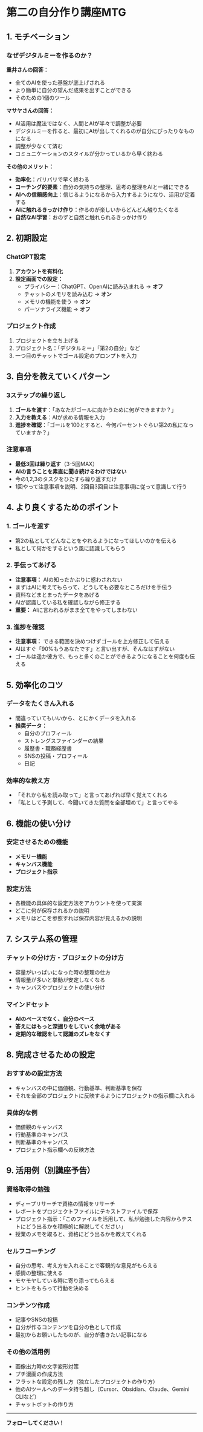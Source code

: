 # 第二の自分作り講座MTG

## 1. モチベーション

### なぜデジタルミーを作るのか？

**重井さんの回答：**
- 全てのAIを使った基盤が底上げされる
- より簡単に自分の望んだ成果を出すことができる
- そのための1個のツール

**マサヤさんの回答：**
- AI活用は魔法ではなく、人間とAIが半々で調整が必要
- デジタルミーを作ると、最初にAIが出してくれるのが自分にぴったりなものになる
- 調整が少なくて済む
- コミュニケーションのスタイルが分かっているから早く終わる

**その他のメリット：**
- **効率化**：バリバリで早く終わる
- **コーチング的要素**：自分の気持ちの整理、思考の整理をAIと一緒にできる
- **AIへの信頼感向上**：信じるようになるから入力するようになり、活用が定着する
- **AIに触れるきっかけ作り**：作るのが楽しいからどんどん触りたくなる
- **自然なAI学習**：おのずと自然と触れられるきっかけ作り

## 2. 初期設定

### ChatGPT設定
1. **アカウントを有料化**
2. **設定画面での設定：**
   - プライバシー：ChatGPT、OpenAIに読み込まれる → **オフ**
   - チャットのメモリを読み込む → **オン**
   - メモリの機能を使う → **オン**
   - パーソナライズ機能 → **オフ**

### プロジェクト作成
1. プロジェクトを立ち上げる
2. プロジェクト名：「デジタルミー」「第2の自分」など
3. 一つ目のチャットでゴール設定のプロンプトを入力

## 3. 自分を教えていくパターン

### 3ステップの繰り返し
1. **ゴールを渡す**：「あなたがゴールに向かうために何ができますか？」
2. **入力を教える**：AIが求める情報を入力
3. **進捗を確認**：「ゴールを100とすると、今何パーセントぐらい第2の私になっていますか？」

### 注意事項
- **最低3回は繰り返す**（3-5回MAX）
- **AIの言うことを素直に聞き続けるわけではない**
- 今の1,2,3のタスクをひたすら繰り返すだけ
- 1回やって注意事項を説明、2回目3回目は注意事項に従って意識して行う

## 4. より良くするためのポイント

### 1. ゴールを渡す
- 第2の私としてどんなことをやれるようになってほしいのかを伝える
- 私として何かをするという風に認識してもらう

### 2. 手伝ってあげる
- **注意事項：** AIの知ったかぶりに惑わされない
- まずはAIに考えてもらって、どうしても必要なところだけを手伝う
- 資料などまとまったデータをあげる
- AIが認識している私を確認しながら修正する
- **重要：** AIに言われるがまま全てをやってしまわない

### 3. 進捗を確認
- **注意事項：** できる範囲を決めつけずゴールを上方修正して伝える
- AIはすぐ「90%もうあなたです」と言い出すが、そんなはずがない
- ゴールは遥か彼方で、もっと多くのことができるようになることを何度も伝える

## 5. 効率化のコツ

### データをたくさん入れる
- 間違っていてもいいから、とにかくデータを入れる
- **推奨データ：**
  - 自分のプロフィール
  - ストレングスファインダーの結果
  - 履歴書・職務経歴書
  - SNSの投稿・プロフィール
  - 日記

### 効率的な教え方
- 「それから私を読み取って」と言ってあげれば早く覚えてくれる
- 「私として予測して、今聞いてきた質問を全部埋めて」と言ってやる

## 6. 機能の使い分け

### 安定させるための機能
- **メモリー機能**
- **キャンバス機能**
- **プロジェクト指示**

### 設定方法
- 各機能の具体的な設定方法をアカウントを使って実演
- どこに何が保存されるかの説明
- メモリはどこを参照すれば保存内容が見えるかの説明

## 7. システム系の管理

### チャットの分け方・プロジェクトの分け方
- 容量がいっぱいになった時の整理の仕方
- 情報量が多いと挙動が安定しなくなる
- キャンバスやプロジェクトの使い分け

### マインドセット
- **AIのペースでなく、自分のペース**
- **答えにはもっと深掘りをしていく余地がある**
- **定期的な確認をして認識のズレをなくす**

## 8. 完成させるための設定

### おすすめの設定方法
- キャンバスの中に価値観、行動基準、判断基準を保存
- それを全部のプロジェクトに反映するようにプロジェクトの指示欄に入れる

### 具体的な例
- 価値観のキャンバス
- 行動基準のキャンバス
- 判断基準のキャンバス
- プロジェクト指示欄への反映方法

## 9. 活用例（別講座予告）

### 資格取得の勉強
- ディープリサーチで資格の情報をリサーチ
- レポートをプロジェクトファイルにテキストファイルで保存
- プロジェクト指示：「このファイルを活用して、私が勉強した内容からテストにどう出るかを積極的に解説してください」
- 授業のメモを取ると、資格にどう出るかを教えてくれる

### セルフコーチング
- 自分の思考、考え方を入れることで客観的な意見がもらえる
- 感情の整理に使える
- モヤモヤしている時に寄り添ってもらえる
- ヒントをもらって行動を決める

### コンテンツ作成
- 記事やSNSの投稿
- 自分が作るコンテンツを自分の色として作成
- 最初からお願いしたものが、自分が書きたい記事になる

### その他の活用例
- 画像出力時の文字変形対策
- プチ漫画の作成方法
- フラットな設定の残し方（独立したプロジェクトの作り方）
- 他のAIツールへのデータ持ち越し（Cursor、Obsidian、Claude、Gemini CLIなど）
- チャットボットの作り方

---

**フォローしてください！** 